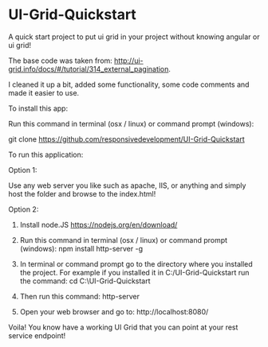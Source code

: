 # UI-Grid-Quickstart
A quick start project to put ui grid in your project without knowing angular or ui grid!

The base code was taken from: http://ui-grid.info/docs/#/tutorial/314_external_pagination.

I cleaned it up a bit, added some functionality, some code comments and made it easier to use. 

To install this app:

Run this command in terminal (osx / linux) or command prompt (windows): 

git clone https://github.com/responsivedevelopment/UI-Grid-Quickstart

To run this application:

Option 1:

Use any web server you like such as apache, IIS, or anything and simply host the folder and browse to the index.html!

Option 2:

1. Install node.JS https://nodejs.org/en/download/ 

2. Run this command in terminal (osx / linux) or command prompt (windows): npm install http-server -g

3. In terminal or command prompt go to the directory where you installed the project. For example if you installed it in C:/UI-Grid-Quickstart run the command: 
cd C:\UI-Grid-Quickstart

3. Then run this command: http-server

4. Open your web browser and go to: http://localhost:8080/

Voila! You know have a working UI Grid that you can point at your rest service endpoint!  




